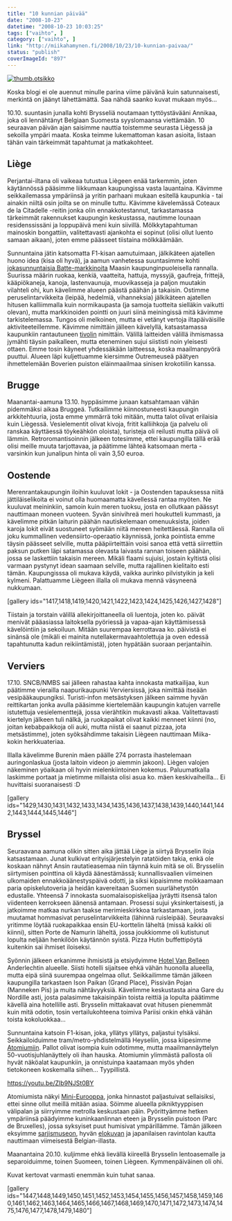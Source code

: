 ```yaml
---
title: "10 kunnian päivää"
date: "2008-10-23"
datetime: "2008-10-23 10:03:25"
tags: ["vaihto", ]
category: ["vaihto", ]
link: "http://miikahamynen.fi/2008/10/23/10-kunnian-paivaa/"
status: "publish"
coverImageId: "897"
---
```


[![](/uploads/2008/10/thumb.otsikko.jpg "thumb.otsikko")](http://miikahamynen.fi/2008/10/23/10-kunnian-paivaa/thumb-otsikko-14/)

Koska blogi ei ole auennut minulle parina viime päivänä kuin satunnaisesti, merkintä on jäänyt lähettämättä. Saa nähdä saanko kuvat mukaan myös...

10.10. suuntasin junalla kohti Brysseliä noutamaan tyttöystävääni Annikaa, joka oli lennähtänyt Belgiaan Suomesta syyslomaansa viettämään. 10 seuraavan päivän ajan saisimme nauttia toistemme seurasta Liègessä ja sekoilla ympäri maata. Koska teimme lukemattoman kasan asioita, listaan tähän vain tärkeimmät tapahtumat ja matkakohteet.

## Liège

Perjantai-iltana oli vaikeaa tutustua Liègeen enää tarkemmin, joten käytännössä pääsimme liikkumaan kaupungissa vasta lauantaina. Kävimme seikkailemassa ympäriinsä ja yritin parhaani mukaan esitellä kaupunkia - tai ainakin niiltä osin joilta se on minulle tuttu. Kävimme kävelemässä Coteaux de la Citadelle -reitin jonka olin ennakkotestannut, tarkastamassa tärkeimmät rakennukset kaupungin keskustassa, nautimme lounaan residenssissäni ja loppupäivä meni kuin siivillä. Mölkkytapahtuman mainoskin bongattiin, valitettavasti ajankohta ei sopinut (olisi ollut luento samaan aikaan), joten emme päässeet tiistaina mölkkäämään.

Sunnuntaina jätin katsomatta F1-kisan aamutuimaan, jälkikäteen ajatellen huono idea (kisa oli hyvä), ja aamun vanhetessa suuntasimme kohti [jokasunnuntaisia Batte-markkinoita](http://fr.wikipedia.org/wiki/March%E9_de_la_Batte) Maasin kaupunginpuoleisella rannalla. Suurissa määrin ruokaa, kenkiä, vaatteita, hattuja, myssyjä, gaufreja, frittejä, kääpiökaneja, kanoja, lastenvaunuja, muovikasseja ja paljon muutakin vilahteli ohi, kun kävelimme alueen päästä päähän ja takaisin. Ostimme peruselintarvikkeita (leipää, hedelmiä, vihanneksia) jälkikäteen ajatellen hitusen kalliimmalla kuin normikaupasta (ja samoja tuotteita sielläkin vaikutti olevan), mutta markkinoiden pointti on juuri siinä meiningissä mitä kävimme tarkistelemassa. Tungos oli melkoinen, mutta ei vetänyt vertoja iltapäiväisille aktiviteeteillemme. Kävimme nimittäin jälleen kävelyllä, katsastamassa kaupunkiin rantautuneen [tivolin](http://www.foiredeliege.be) nimittäin. Välillä laitteiden välillä ihmismassa jymähti täysin paikalleen, mutta eteneminen sujui siististi noin yleisesti ottaen. Emme tosin käyneet yhdessäkään laitteessa, koska maailmanpyörä puuttui. Alueen läpi kuljettuamme kiersimme Outremeuseä päätyen ihmettelemään Boverien puiston eläinmaailmaa sinisen krokotiilin kanssa.

## Brugge

Maanantai-aamuna 13.10. hyppäsimme junaan katsahtamaan vähän pidemmäksi aikaa Bruggeä. Tutkailimme kiinnostuneesti kaupungin arkkitehtuuria, josta emme ymmärrä toki mitään, mutta talot olivat erilaisia kuin Liègessä. Vesielementit olivat kivoja, fritit kalliihkoja (ja palvelu oli ranskaa käyttäessä töykeähkön oloista), turisteja oli reilusti mutta päivä oli lämmin. Retroromantisoinnin jälkeen totesimme, ettei kaupungilla tällä erää olisi meille muuta tarjottavaa, ja päätimme lähteä katsomaan merta - varsinkin kun junalipun hinta oli vain 3,50 euroa.

## Oostende

Merenrantakaupungin iloihin kuuluvat lokit - ja Oostenden tapauksessa niitä jättiläiselikoita ei voinut olla huomaamatta kävellessä rantaa myöten. Ne kuuluvat meininkiin, samoin kuin meren tuoksu, josta en ollutkaan päässyt nauttimaan moneen vuoteen. Syvän sinivihreä meri houkutteli kummasti, ja kävelimme pitkän laiturin päähän nautiskelemaan omenuuksista, joiden karoja lokit eivät suostuneet syömään niitä mereen heitettäessä. Rannalla oli joku kummallinen vedensiirto-operaatio käynnissä, jonka pointista emme täysin päässeet selville, mutta pääpiirteittäin voisi sanoa että vettä siirrettiin paksun putken läpi satamassa olevasta laivasta rannan toiseen päähän, jossa se laskettiin takaisin mereen. Mikäli flaami sujuisi, jostain kyltistä olisi varmaan pystynyt idean saamaan selville, mutta rajallinen kielitaito esti tämän. Kaupungisssa oli mukava käydä, vaikka aurinko pilvistyikin ja keli kylmeni. Palattuamme Liègeen illalla oli mukava mennä väsyneenä nukkumaan.

\[gallery ids="1417,1418,1419,1420,1421,1422,1423,1424,1425,1426,1427,1428"\]

Tiistain ja torstain välillä allekirjoittaneella oli luentoja, joten ko. päivät menivät pääasiassa laitoksella pyöriessä ja vapaa-ajan käyttämisessä kävelöintiin ja sekoiluun. Mitään suurempaa kerrottavaa ko. päivistä ei sinänsä ole (mikäli ei mainita nutellakermavaahtolettuja ja oven edessä tapahtunutta kadun reikiintämistä), joten hypätään suoraan perjantaihin.

## Verviers

17.10. SNCB/NMBS sai jälleen rahastaa kahta innokasta matkailijaa, kun päätimme vierailla naapurikaupunki Verviersissä, joka nimittää itseään vesipääkaupungiksi. Turisti-infon metsästyksen jälkeen saimme hyvän reittikartan jonka avulla pääsimme kiertelemään kaupungin katujen varrelle istutettuja vesielementtejä, jossa vierähtikin mukavasti aikaa. Valitettavasti kiertelyn jälkeen tuli nälkä, ja ruokapaikat olivat kaikki menneet kiinni (no, joitan kebabpaikkoja oli auki, mutta niistä ei saanut pizzaa, jota metsästimme), joten syöksähdimme takaisin Liègeen nauttimaan Miika-kokin herkkuateriaa.

Illalla kävelimme Burenin mäen päälle 274 porrasta ihastelemaan auringonlaskua (josta laitoin videon jo aiemmin jakoon). Liègen valojen näkeminen yöaikaan oli hyvin mielenkiintoinen kokemus. Paluumatkalla laskimme portaat ja mietimme millaista olisi asua ko. mäen keskivaiheilla... Ei huvittaisi suoranaisesti :D

\[gallery ids="1429,1430,1431,1432,1433,1434,1435,1436,1437,1438,1439,1440,1441,1442,1443,1444,1445,1446"\]

## Bryssel

Seuraavana aamuna olikin sitten aika jättää Liège ja siirtyä Brysselin iloja katsastamaan. Junat kulkivat erityisjärjestelyin ratatöiden takia, enkä ole koskaan nähnyt Ansin rautatieasemaa niin täynnä kuin mitä se oli. Brysseliin siirtymisen pointtina oli käydä äänestämässä; kunnallisvaalien viimeinen ulkomaiden ennakkoäänestyspäivä odotti, ja siksi kipaisimme moikkaamaan paria opiskelutoveria ja heidän kavereitaan Suomen suurlähetystön edustalle. Yhteensä 7 innokasta suomalaisopiskelijaa jyräytti itsensä talon viidenteen kerrokseen äänensä antamaan. Prosessi sujui yksinkertaisesti, ja jatkoimme matkaa nurkan taakse merimieskirkkoa tarkastamaan, josta muutamat hommasivat peruselintarvikkeita (lähinnä ruisleipää). Seuraavaksi yritimme löytää ruokapaikkaa ensin EU-korttelin läheltä (missä kaikki oli kiinni), sitten Porte de Namurin läheltä, jossa joukkiomme oli kutistunut lopulta neljään henkilöön käytännön syistä. Pizza Hutin buffettipöytä kuitenkin sai ihmiset iloiseksi.

Syönnin jälkeen erkanimme ihmisistä ja etsiydyimme [Hotel Van Belleen](http://www.hotelvanbelle.be/) Anderlechtin alueelle. Siisti hotelli sijaitsee ehkä vähän huonolla alueella, mutta eipä siinä suurempaa ongelmaa ollut. Seikkailimme tämän jälkeen kaupungilla tarkastaen Ison Paikan (Grand Place), Pissivän Pojan (Manneken Pis) ja muita nähtävyyksiä. Kävelimme keskustasta aina Gare du Nordille asti, josta palasimme takaisinpäin toista reittiä ja lopulta päätimme kävellä aina hotellille asti. Brysselin mittakaavat ovat hitusen pienemmät kuin mitä odotin, tosin vertailukohteena toimiva Pariisi onkin ehkä vähän toista kokoluokkaa...

Sunnuntaina katsoin F1-kisan, joka, yllätys yllätys, paljastui tylsäksi. Seikkailoiduimme tram/metro-yhdistelmällä Heyseliin, jossa kiipesimme [Atomiumiin](http://www.atomium.be/). Pallot olivat isompia kuin odotimme, mutta maailmannäyttelyn 50-vuotisjuhlanäyttely oli ihan hauska. Atomiumin ylimmästä pallosta oli hyvät näköalat kaupunkiin, ja onnistuinpa kaatamaan myös yhden tietokoneen koskemalla siihen... Tyypillistä.

https://youtu.be/ZIb9NJSt0BY

Atomiumista näkyi [Mini-Eurooppa](http://www.minieurope.com/), jonka hinnastot paljastuivat sellaisiksi, ettei sinne ollut meillä mitään asiaa. Söimme alueella pikniktyyppisen välipalan ja siirryimme metrolla keskustaan päin. Pyörittyämme hetken ympäriinsä päädyimme kuninkaanlinnan eteen ja Brysselin puistoon (Parc de Bruxelles), jossa syksyiset puut humisivat ympärillämme. Tämän jälkeen eksyimme [sarjismuseon](http://www.stripmuseum.be), hyvän [elokuvan](http://www.entrelesmurs-lefilm.fr/) ja japanilaisen ravintolan kautta nauttimaan viimeisestä Belgian-illasta.

Maanantaina 20.10. kuljimme ehkä lievällä kiireellä Brysselin lentoasemalle ja separoiduimme, toinen Suomeen, toinen Liègeen. Kymmenpäiväinen oli ohi.

Kuvat kertovat varmasti enemmän kuin tuhat sanaa.

\[gallery ids="1447,1448,1449,1450,1451,1452,1453,1454,1455,1456,1457,1458,1459,1460,1461,1462,1463,1464,1465,1466,1467,1468,1469,1470,1471,1472,1473,1474,1475,1476,1477,1478,1479,1480"\]
